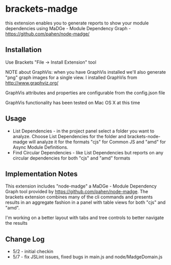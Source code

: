 brackets-madge
================

this extension enables you to generate reports to show your module dependencies using MaDGe - Module Dependency Graph - https://github.com/pahen/node-madge/

## Installation
Use Brackets "File -> Install Extension" tool

NOTE about GraphVis: when you have GraphVis installed we'll also generate "png" graph images for a single view. I installed GraphVis from http://www.graphviz.org/

GraphVis attributes and properties are configurable from the config.json file

GraphVis functionality has been tested on Mac OS X at this time

## Usage
* List Dependencies - in the project panel select a folder you want to analyze.  Choose List Dependencies for the folder and brackets-node-madge will analyze it for the formats "cjs" for Common JS and
"amd" for Async Module Definitions.
* Find Circular Dependencies - like List Dependencies but reports on any circular dependencies for both "cjs" and "amd" formats

## Implementation Notes
This extension includes "node-madge" a MaDGe - Module Dependency Graph tool provided by https://github.com/pahen/node-madge. The brackets extension combines many of the cli commands and presents results in an aggregate fashion in a panel with table views for both "cjs" and "amd".

I'm working on a better layout with tabs and tree controls to better navigate the results

## Change Log
* 5/2 - initial checkin
* 5/7 - fix JSLint issues, fixed bugs in main.js and node/MadgeDomain.js